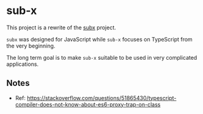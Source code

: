 # sub-x

This project is a rewrite of the [subx](https://github.com/tylerlong/subx) project.

`subx` was designed for JavaScript while `sub-x` focuses on TypeScript from the very beginning.

The long term goal is to make `sub-x` suitable to be used in very complicated applications.


## Notes

- Ref: https://stackoverflow.com/questions/51865430/typescript-compiler-does-not-know-about-es6-proxy-trap-on-class
